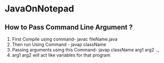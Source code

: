 # JavaOnNotepad
## How to Pass Command Line Argument ?
1. First Compile using command- javac fileName.java
2. Then run Using Command - javap className
3. Passing arguments using this Command- javap className arg1 arg2 ..,
4. arg1 arg2 will act like variables for that program
